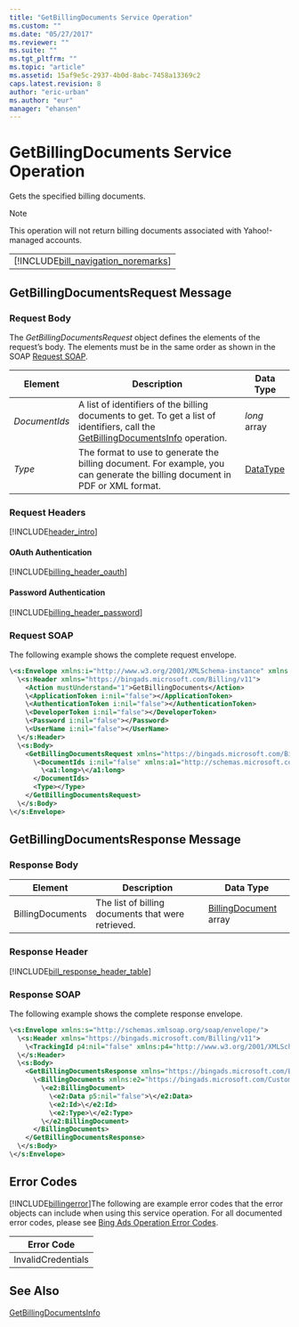 ```yaml
---
title: "GetBillingDocuments Service Operation"
ms.custom: ""
ms.date: "05/27/2017"
ms.reviewer: ""
ms.suite: ""
ms.tgt_pltfrm: ""
ms.topic: "article"
ms.assetid: 15af9e5c-2937-4b0d-8abc-7458a13369c2
caps.latest.revision: 8
author: "eric-urban"
ms.author: "eur"
manager: "ehansen"
---
```

# GetBillingDocuments Service Operation
Gets the specified billing documents.

> [!NOTE]
> This operation will not return billing documents associated with Yahoo!-managed accounts.

||
|-|
|[!INCLUDE[bill_navigation_noremarks](../billing-api/includes/bill-navigation-noremarks.md)]|

## <a name="request"></a>GetBillingDocumentsRequest Message

### Request Body
The *GetBillingDocumentsRequest* object defines the elements of the request’s body. The elements must be in the same order as shown in the SOAP [Request SOAP](#request_soap).

|Element|Description|Data Type|
|-----------|---------------|-------------|
|*DocumentIds*|A list of identifiers of the billing documents to get. To get a list of identifiers, call the [GetBillingDocumentsInfo](../billing-api/getbillingdocumentsinfo-service-operation.md) operation.|*long* array|
|*Type*|The format to use to generate the billing document. For example, you can generate the billing document in PDF or XML format.|[DataType](../billing-api/datatype-value-set.md)|

### Request Headers
[!INCLUDE[header_intro](../billing-api/includes/header-intro.md)]
#### OAuth Authentication
[!INCLUDE[billing_header_oauth](../billing-api/includes/billing-header-oauth.md)]
#### Password Authentication
[!INCLUDE[billing_header_password](../billing-api/includes/billing-header-password.md)]
### <a name="request_soap"></a>Request SOAP
The following example shows the complete request envelope.

```xml
\<s:Envelope xmlns:i="http://www.w3.org/2001/XMLSchema-instance" xmlns:s="http://schemas.xmlsoap.org/soap/envelope/">
  \<s:Header xmlns="https://bingads.microsoft.com/Billing/v11">
    <Action mustUnderstand="1">GetBillingDocuments</Action>
    \<ApplicationToken i:nil="false"></ApplicationToken>
    \<AuthenticationToken i:nil="false"></AuthenticationToken>
    \<DeveloperToken i:nil="false"></DeveloperToken>
    \<Password i:nil="false"></Password>
    \<UserName i:nil="false"></UserName>
  \</s:Header>
  \<s:Body>
    <GetBillingDocumentsRequest xmlns="https://bingads.microsoft.com/Billing/v11">
      \<DocumentIds i:nil="false" xmlns:a1="http://schemas.microsoft.com/2003/10/Serialization/Arrays">
        \<a1:long>\</a1:long>
      </DocumentIds>
      <Type></Type>
    </GetBillingDocumentsRequest>
  \</s:Body>
\</s:Envelope>
```

## <a name="response"></a>GetBillingDocumentsResponse Message

### <a name="Body_Elements"></a>Response Body

|Element|Description|Data Type|
|-----------|---------------|-------------|
|BillingDocuments|The list of billing documents that were retrieved.|[BillingDocument](../billing-api/billingdocument-data-object.md) array|

### <a name="Header_Elements"></a>Response Header
[!INCLUDE[bill_response_header_table](../billing-api/includes/bill-response-header-table.md)]
### Response SOAP
The following example shows the complete response envelope.

```xml
\<s:Envelope xmlns:s="http://schemas.xmlsoap.org/soap/envelope/">
  \<s:Header xmlns="https://bingads.microsoft.com/Billing/v11">
    \<TrackingId p4:nil="false" xmlns:p4="http://www.w3.org/2001/XMLSchema-instance"></TrackingId>
  \</s:Header>
  \<s:Body>
    <GetBillingDocumentsResponse xmlns="https://bingads.microsoft.com/Billing/v11">
      \<BillingDocuments xmlns:e2="https://bingads.microsoft.com/Customer/v11/Entities" p5:nil="false" xmlns:p5="http://www.w3.org/2001/XMLSchema-instance">
        \<e2:BillingDocument>
          \<e2:Data p5:nil="false">\</e2:Data>
          \<e2:Id>\</e2:Id>
          \<e2:Type>\</e2:Type>
        \</e2:BillingDocument>
      </BillingDocuments>
    </GetBillingDocumentsResponse>
  \</s:Body>
\</s:Envelope>
```

## <a name="errors"></a>Error Codes
[!INCLUDE[billingerror](../billing-api/includes/billingerror.md)]The following are example  error codes that the error objects can include when using this service operation. For all documented error codes, please see [Bing Ads Operation Error Codes](http://go.microsoft.com/fwlink/?LinkId=511884).

|Error Code|
|--------------|
|InvalidCredentials|

## See Also
[GetBillingDocumentsInfo](../billing-api/getbillingdocumentsinfo-service-operation.md)


